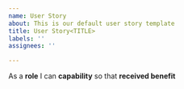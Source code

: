 ```yaml
---
name: User Story
about: This is our default user story template
title: User Story<TITLE>
labels: ''
assignees: ''

---
```


As a **role** I can **capability** so that **received benefit**
